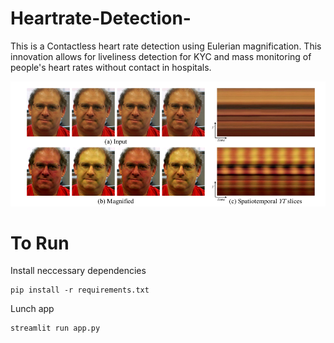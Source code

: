 # Heartrate-Detection-

This is a Contactless heart rate detection using Eulerian magnification. This innovation allows for liveliness detection for KYC and mass monitoring of people's heart rates without contact in hospitals. 

![logo](testresult.png)

# To Run
Install neccessary dependencies
```
pip install -r requirements.txt 
```

Lunch app
```
streamlit run app.py 
```